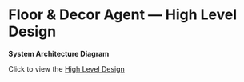 # Floor & Decor Agent — High Level Design

**System Architecture Diagram**

Click to view the [High Level Design](https://app.diagrams.net/#G1uFiqEy9WKMB-LXCbNMM9NLYY30aCpcLJ#%7B%22pageId%22%3A%22qHsQe4IBkEZ6FA3mfYTi%22%7D)

